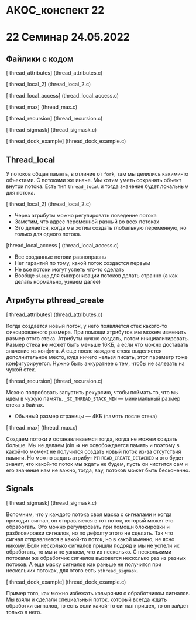 # АКОС_конспект 22

# 22 Семинар 24.05.2022

## Файлики с кодом

[ thread_attributes] (thread_attributes.c)

[ thread_local_2] (thread_local_2.c)

[ thread_local_access] (thread_local_access.c)

[ thread_max] (thread_max.c)

[ thread_recursion] (thread_recursion.c)

[ thread_sigmask] (thread_sigmask.c)

[ thread_dock_example] (thread_dock_example.c)

## Thread_local

У потоков общая память, в отличие от `fork`, там мы делились какими-то объектами. С потоками же иначе. Мы хотим уметь сохранять объект внутри потока. Есть тип `thread_local` и тогда значение будет локальным для потока.

[ thread_local_2] (thread_local_2.c)

- Через атрибуты можно регулировать поведение потока
- Заметим, что адрес переменной разный во всех потоках
- Это делается, когда мы хотим создать глобальную переменную, но только для одного потока.

[thread_local_access ] (thread_local_access.c)

- Все созданные потоки равноправны
- Нет гарантий по тому, какой поток создастся первым
- Не все потоки могут успеть что-то сделать
- Вообще `sleep` для синхронизации потоков делать странно (а как делать нормально, узнаем далее)

## Атрибуты pthread_create

[ thread_attributes] (thread_attributes.c)

Когда создается новый поток, у него появляется стек какого-то фиксированного размера. При помощи атрибутов мы можем изменить размер этого стека. Атрибуты нужно создать, потом инициализировать. Размер стека **не** может быть меньше 16КБ, а если что можно доставать значение из конфига. А еще после каждого стека выделяется дополнительное место, куда ничего нельзя писать, этот параметр тоже конфигурируется. Нужно быть аккуратнее с тем, чтобы не залезать на чужой стек.

[ thread_recursion] (thread_recursion.c)

Можно попробовать запустить рекурсию, чтобы поймать то, что мы идем в чужую память. `_SC_THREAD_STACK_MIN` — минимальный размер стека в байтах.

- Обычный размер страницы — 4КБ (память после стека)

[ thread_max] (thread_max.c)

Создаем потоки и останавливаемся тогда, когда не можем создать больше. Мы не делаем join ⇒ не освобождается память и поэтому в какой-то моменt не получится создать новый поток из-за отсутствия памяти. Но можно задать атрибут `PTHREAD_CREATE_DETACHED` и это будет значит, что какой-то поток мы ждать не будем, пусть он чистится сам и его значение нам не важно, тогда, вау, потоков может быть бесконечно.

## Signals

[ thread_sigmask] (thread_sigmask.c)

Вспомним, что у каждого потока своя маска с сигналами и когда приходит сигнал, он отправляется в тот поток, который может его обработать. Это можно регулировать при помощи блокировки и разблокировки сигналов, но по дефолту этого не сделать. Так что сигнал отправляется в какой-то поток, но в какой именно, не ясно никому. Если несколько сигналов пришли подряд и мы не успели их обработать, то мы и не узнаем, что их несколько. С несколькими потоками же обработчик сигналов вызовется несколько раз из разных потоков. А еще маску сигналов как раньше не получится при нескольких потоках, для этого есть `pthread_sigmask`. 

[ thread_dock_example] (thread_dock_example.c)

Пример того, как можно избежать ковыряния с обработчиком сигналов. Мы взяли и сделали специальный поток, который всегда ждать обработки сигналов, то есть если какой-то сигнал пришел, то он зайдет только в него.